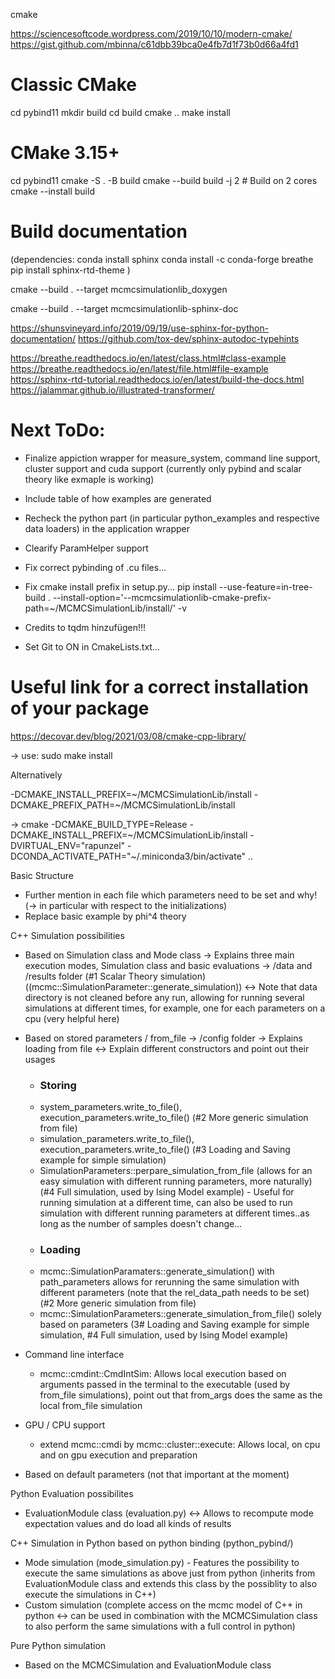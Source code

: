 
cmake

https://sciencesoftcode.wordpress.com/2019/10/10/modern-cmake/
https://gist.github.com/mbinna/c61dbb39bca0e4fb7d1f73b0d66a4fd1

# Classic CMake
cd pybind11
mkdir build
cd build
cmake ..
make install

# CMake 3.15+
cd pybind11
cmake -S . -B build
cmake --build build -j 2  # Build on 2 cores
cmake --install build


# Build documentation

(dependencies: 
conda install sphinx
conda install -c conda-forge breathe
pip install sphinx-rtd-theme
)

cmake --build . --target mcmcsimulationlib_doxygen

cmake --build . --target mcmcsimulationlib-sphinx-doc

https://shunsvineyard.info/2019/09/19/use-sphinx-for-python-documentation/
https://github.com/tox-dev/sphinx-autodoc-typehints

https://breathe.readthedocs.io/en/latest/class.html#class-example
https://breathe.readthedocs.io/en/latest/file.html#file-example
https://sphinx-rtd-tutorial.readthedocs.io/en/latest/build-the-docs.html
https://jalammar.github.io/illustrated-transformer/

# Next ToDo:

- Finalize appiction wrapper for measure_system, command line support, cluster support and cuda support (currently only pybind and scalar theory like exmaple is working)

- Include table of how examples are generated
- Recheck the python part (in particular python_examples and respective data loaders) in the application wrapper
- Clearify ParamHelper support
- Fix correct pybinding of .cu files...
- Fix cmake install prefix in setup.py...
pip install --use-feature=in-tree-build . --install-option='--mcmcsimulationlib-cmake-prefix-path=~/MCMCSimulationLib/install/' -v

- Credits to tqdm hinzufügen!!!

- Set Git to ON in CmakeLists.txt...

# Useful link for a correct installation of your package

https://decovar.dev/blog/2021/03/08/cmake-cpp-library/

-> use: sudo make install

Alternatively

-DCMAKE_INSTALL_PREFIX=~/MCMCSimulationLib/install
-DCMAKE_PREFIX_PATH=~/MCMCSimulationLib/install


-> cmake -DCMAKE_BUILD_TYPE=Release -DCMAKE_INSTALL_PREFIX=~/MCMCSimulationLib/install -DVIRTUAL_ENV="rapunzel" -DCONDA_ACTIVATE_PATH="~/.miniconda3/bin/activate" ..

Basic Structure

- Further mention in each file which parameters need to be set and why! (-> in particular with respect to the initializations)
- Replace basic example by phi^4 theory

C++ Simulation possibilities
- Based on Simulation class and Mode class -> Explains three main execution modes, Simulation class and basic evaluations -> /data and /results folder (#1 Scalar Theory simulation) ((mcmc::SimulationParameter::generate_simulation)) <->
Note that data directory is not cleaned before any run, allowing for running several simulations at different times, for example, one for each parameters on a cpu (very helpful here)
- Based on stored parameters / from_file -> /config folder -> Explains loading from file <-> Explain different constructors and point out their usages
    - ### Storing ###
    - system_parameters.write_to_file(), execution_parameters.write_to_file() (#2 More generic simulation from file)
    - simulation_parameters.write_to_file(), execution_parameters.write_to_file() (#3 Loading and Saving example for simple simulation)
    - SimulationParameters::perpare_simulation_from_file (allows for an easy simulation with different running parameters, more naturally) (#4 Full simulation, used by Ising Model example) - Useful for running simulation at a different time, can also be used to run simulation with different running parameters at different times..as long as the number of samples doesn't change...
    - ### Loading ###
    - mcmc::SimulationParamaters::generate_simulation() with path_parameters allows for rerunning the same simulation with different parameters (note that the rel_data_path needs to be set) (#2 More generic simulation from file)
    - mcmc::SimulationParameters::generate_simulation_from_file() solely based on parameters (3# Loading and Saving example for simple simulation, #4 Full simulation, used by Ising Model example)

- Command line interface
    - mcmc::cmdint::CmdIntSim: Allows local execution based on arguments passed in the terminal to the executable (used by from_file simulations), point out that from_args does the same as the local from_file simulation

- GPU / CPU support
    - extend mcmc::cmdi by mcmc::cluster::execute: Allows local, on cpu and on gpu execution and preparation

- Based on default parameters (not that important at the moment)

Python Evaluation possibilites
- EvaluationModule class (evaluation.py) <-> Allows to recompute mode expectation values and do load all kinds of results

C++ Simulation in Python based on python binding (python_pybind/)
- Mode simulation (mode_simulation.py) - Features the possibility to execute the same simulations as above just from python (inherits from EvaluationModule class and extends this class by the possiblity to also execute the simulations in C++)
- Custom simulation (complete access on the mcmc model of C++ in python <-> can be used in combination with the MCMCSimulation class to also perform the same simulations with a full control in python)

Pure Python simulation
- Based on the MCMCSimulation and EvaluationModule class